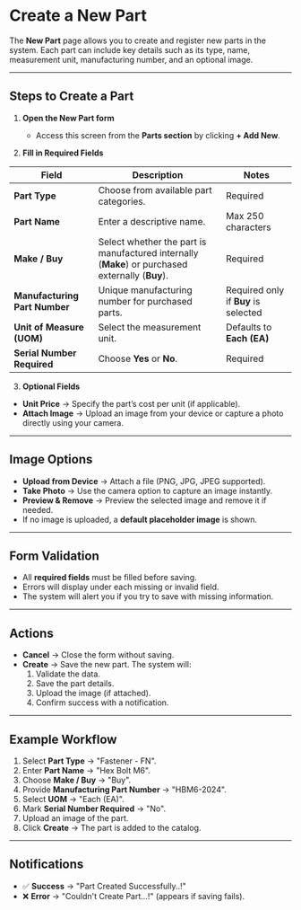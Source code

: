 # Create a New Part

The **New Part** page allows you to create and register new parts in the system. Each part can include key details such as its type, name, measurement unit, manufacturing number, and an optional image.

---

## Steps to Create a Part

1. **Open the New Part form**

   - Access this screen from the **Parts section** by clicking **+ Add New**.

2. **Fill in Required Fields**

| Field                         | Description                                                                                      | Notes                                |
| ----------------------------- | ------------------------------------------------------------------------------------------------ | ------------------------------------ |
| **Part Type**                 | Choose from available part categories.                                                           | Required                             |
| **Part Name**                 | Enter a descriptive name.                                                                        | Max 250 characters                   |
| **Make / Buy**                | Select whether the part is manufactured internally (**Make**) or purchased externally (**Buy**). | Required                             |
| **Manufacturing Part Number** | Unique manufacturing number for purchased parts.                                                 | Required only if **Buy** is selected |
| **Unit of Measure (UOM)**     | Select the measurement unit.                                                                     | Defaults to **Each (EA)**            |
| **Serial Number Required**    | Choose **Yes** or **No**.                                                                        | Required                             |

3. **Optional Fields**

- **Unit Price** → Specify the part’s cost per unit (if applicable).
- **Attach Image** → Upload an image from your device or capture a photo directly using your camera.

---

## Image Options

- **Upload from Device** → Attach a file (PNG, JPG, JPEG supported).
- **Take Photo** → Use the camera option to capture an image instantly.
- **Preview & Remove** → Preview the selected image and remove it if needed.
- If no image is uploaded, a **default placeholder image** is shown.

---

## Form Validation

- All **required fields** must be filled before saving.
- Errors will display under each missing or invalid field.
- The system will alert you if you try to save with missing information.

---

## Actions

- **Cancel** → Close the form without saving.
- **Create** → Save the new part. The system will:
  1. Validate the data.
  2. Save the part details.
  3. Upload the image (if attached).
  4. Confirm success with a notification.

---

## Example Workflow

1. Select **Part Type** → "Fastener - FN".
2. Enter **Part Name** → "Hex Bolt M6".
3. Choose **Make / Buy** → "Buy".
4. Provide **Manufacturing Part Number** → "HBM6-2024".
5. Select **UOM** → "Each (EA)".
6. Mark **Serial Number Required** → "No".
7. Upload an image of the part.
8. Click **Create** → The part is added to the catalog.

---

## Notifications

- ✅ **Success** → "Part Created Successfully..!"
- ❌ **Error** → "Couldn't Create Part...!" (appears if saving fails).
